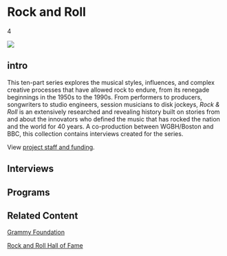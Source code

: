 # Rock and Roll

4

![](https://s3.amazonaws.com/openvault.wgbh.org/special_collections/rock_roll/rock_roll-q-50.jpg)

## intro

This ten-part series explores the musical styles, influences, and complex 
creative processes that have allowed rock to endure, from its renegade 
beginnings in the 1950s to the 1990s. From performers to producers, songwriters 
to studio engineers, session musicians to disk jockeys, *Rock & Roll* is an 
extensively researched and revealing history built on stories from and about 
the innovators who defined the music that has rocked the nation and the world 
for 40 years. A co-production between WGBH/Boston and BBC, this collection 
contains interviews created for the series.

View [project staff and funding](/credits/credits-rock-and-roll).

## Interviews

[](http://localhost:3000/catalog?f[special_collection_tags][]=rock_interview)

## Programs

[](http://localhost:3000/catalog?f[special_collection_tags][]=rock_program)

## Related Content

[Grammy Foundation](https://www.grammy.org/grammy-foundation)

[Rock and Roll Hall of Fame](http://rockhall.com/)
